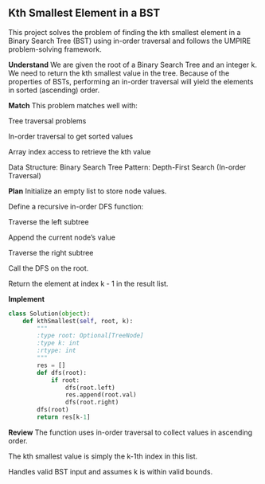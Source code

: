 ## Kth Smallest Element in a BST
This project solves the problem of finding the kth smallest element in a Binary Search Tree (BST) using in-order traversal and follows the UMPIRE problem-solving framework.

**Understand**
We are given the root of a Binary Search Tree and an integer k. We need to return the kth smallest value in the tree.
Because of the properties of BSTs, performing an in-order traversal will yield the elements in sorted (ascending) order.

**Match**
This problem matches well with:

Tree traversal problems

In-order traversal to get sorted values

Array index access to retrieve the kth value

Data Structure: Binary Search Tree
Pattern: Depth-First Search (In-order Traversal)

**Plan**
Initialize an empty list to store node values.

Define a recursive in-order DFS function:

Traverse the left subtree

Append the current node’s value

Traverse the right subtree

Call the DFS on the root.

Return the element at index k - 1 in the result list.

**Implement**
```python
class Solution(object):
    def kthSmallest(self, root, k):
        """
        :type root: Optional[TreeNode]
        :type k: int
        :rtype: int
        """
        res = []
        def dfs(root):
            if root:
                dfs(root.left)
                res.append(root.val)
                dfs(root.right)
        dfs(root)
        return res[k-1]
```

**Review**
The function uses in-order traversal to collect values in ascending order.

The kth smallest value is simply the k-1th index in this list.

Handles valid BST input and assumes k is within valid bounds.

